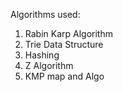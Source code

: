 Algorithms used:

1. Rabin Karp Algorithm
2. Trie Data Structure
3. Hashing
4. Z Algorithm
5. KMP map and Algo
